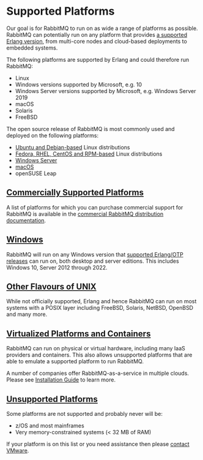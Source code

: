 <!--
Copyright (c) 2007-2023 VMware, Inc. or its affiliates.

All rights reserved. This program and the accompanying materials
are made available under the terms of the under the Apache License,
Version 2.0 (the "License”); you may not use this file except in compliance
with the License. You may obtain a copy of the License at

https://www.apache.org/licenses/LICENSE-2.0

Unless required by applicable law or agreed to in writing, software
distributed under the License is distributed on an "AS IS" BASIS,
WITHOUT WARRANTIES OR CONDITIONS OF ANY KIND, either express or implied.
See the License for the specific language governing permissions and
limitations under the License.
-->

# Supported Platforms

Our goal is for RabbitMQ to run on as wide a range of platforms as
possible. RabbitMQ can potentially run on any platform that provides
[a supported Erlang version](./which-erlang.html), from multi-core nodes and cloud-based
deployments to embedded systems.

The following platforms are supported by Erlang and could therefore
run RabbitMQ:

 * Linux
 * Windows versions supported by Microsoft, e.g. 10
 * Windows Server versions supported by Microsoft, e.g. Windows Server 2019
 * macOS
 * Solaris
 * FreeBSD

The open source release of RabbitMQ is most commonly used and deployed on the
following platforms:

 * [Ubuntu and Debian-based](./install-debian.html) Linux distributions
 * [Fedora, RHEL, CentOS and RPM-based](./install-rpm.html) Linux distributions
 * [Windows Server](./install-windows.html)
 * [macOS](./install-generic-unix.html)
 * openSUSE Leap


## <a id="commercial-support" class="anchor" href="#commercial-support">Commercially Supported Platforms</a>

A list of platforms for which you can purchase commercial support for
RabbitMQ is available in the [commercial RabbitMQ distribution documentation](http://rabbitmq.docs.pivotal.io/index.html).


## <a id="windows" class="anchor" href="#windows">Windows</a>

RabbitMQ will run on any Windows version that [supported Erlang/OTP releases](./which-erlang.html)
can run on, both desktop and server editions. This includes Windows 10, Server 2012 through 2022.


## <a id="bsd" class="anchor" href="#bsd">Other Flavours of UNIX</a>

While not officially supported, Erlang and hence RabbitMQ can run on most
systems with a POSIX layer including FreeBSD, Solaris, NetBSD, OpenBSD
and many more.


## <a id="virtualization" class="anchor" href="#virtualization">Virtualized Platforms and Containers</a>

RabbitMQ can run on physical or virtual hardware, including many
IaaS providers and containers. This also allows unsupported platforms that are
able to emulate a supported platform to run RabbitMQ.

A number of companies offer RabbitMQ-as-a-service in multiple clouds. Please see  [Installation Guide](./download.html)
to learn more.


## <a id="unsupport" class="anchor" href="#unsupport">Unsupported Platforms</a>

Some platforms are not supported and probably never will be:

 * z/OS and most mainframes
 * Very memory-constrained systems (&lt; 32 MB of RAM)

If your platform is on this list or you need assistance then
please [contact VMware](contact.html).
